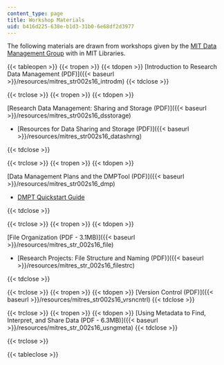 ```yaml
---
content_type: page
title: Workshop Materials
uid: b416d225-638e-b1d3-31b0-6e68df2d3977
---
```


The following materials are drawn from workshops given by the [MIT Data Management Group](http://libraries.mit.edu/data-management/) with in MIT Libraries.

{{< tableopen >}}
{{< tropen >}}
{{< tdopen >}}
[Introduction to Research Data Management (PDF)]({{< baseurl >}}/resources/mitres_str002s16_introdm)
{{< tdclose >}}

{{< trclose >}}
{{< tropen >}}
{{< tdopen >}}


[Research Data Management: Sharing and Storage (PDF)]({{< baseurl >}}/resources/mitres_str002s16_dsstorage)

*   [Resources for Data Sharing and Storage (PDF)]({{< baseurl >}}/resources/mitres_str002s16_datashrng)


{{< tdclose >}}

{{< trclose >}}
{{< tropen >}}
{{< tdopen >}}


[Data Management Plans and the DMPTool (PDF)]({{< baseurl >}}/resources/mitres_str002s16_dmp)

*   [DMPT Quickstart Guide](https://dmptool.org/)


{{< tdclose >}}

{{< trclose >}}
{{< tropen >}}
{{< tdopen >}}


[File Organization (PDF - 3.1MB)]({{< baseurl >}}/resources/mitres_str_002s16_file)

*   [Research Projects: File Structure and Naming (PDF)]({{< baseurl >}}/resources/mitres_str_002s16_filestrc)


{{< tdclose >}}

{{< trclose >}}
{{< tropen >}}
{{< tdopen >}}
[Version Control (PDF)]({{< baseurl >}}/resources/mitres_str002s16_vrsncntrl)
{{< tdclose >}}

{{< trclose >}}
{{< tropen >}}
{{< tdopen >}}
[Using Metadata to Find, Interpret, and Share Data (PDF - 6.3MB)]({{< baseurl >}}/resources/mitres_str_002s16_usngmeta)
{{< tdclose >}}

{{< trclose >}}

{{< tableclose >}}